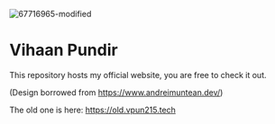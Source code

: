 ![67716965-modified](https://github.com/v-pun215/website/assets/67716965/979823f0-8669-4eb2-aa39-fb804c2ed7b1)

# Vihaan Pundir
This repository hosts my official website, you are free to check it out.

(Design borrowed from https://www.andreimuntean.dev/)


The old one is here: https://old.vpun215.tech
